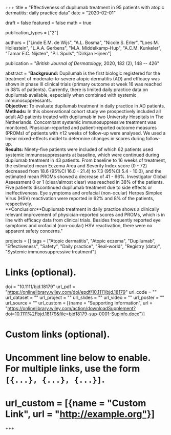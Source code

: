 +++
title = "Effectiveness of dupilumab treatment in 95 patients with atopic dermatitis: daily practice data"
date = "2020-02-01"

draft = false
featured = false
math = true

publication_types = ["2"]

authors = ["Linde E.M. de Wijs", "A.L. Bosma", "Nicole S. Erler", "Loes M. Hollestein",
"L.A.A. Gerbens", "M.A. Middelkamp-Hup", "A.C.M. Kunkeler", "Tamar E.C. Nijsten",
"P.I. Spuls", "Dirkjan Hijnen"]

publication = "*British Journal of Dermatology*, 2020, 182 (2), 148 -- 426"

abstract = "**Background:** Dupilumab is the first biologic registered for the treatment of moderate-to-severe atopic dermatitis (AD) and efficacy was shown in phase III clinical trials (primary outcome at week 16 was reached in 38% of patients). Currently, there is limited daily practice data on dupilumab available, especially when combined with systemic immunosuppressants.<br>**Objective:** To evaluate dupilumab treatment in daily practice in AD patients.<br>**Methods:** In this observational cohort study we prospectively included all adult AD patients treated with dupilumab in two University Hospitals in The Netherlands. Concomitant systemic immunosuppressive treatment was monitored. Physician-reported and patient-reported outcome measures (PROMs) of patients with ≥12 weeks of follow-up were analysed. We used a linear mixed-effects model to determine changes in scores during follow-up.<br>**Results:** Ninety-five patients were included of which 62 patients used systemic immunosuppressants at baseline, which were continued during dupilumab treatment in 43 patients. From baseline to 16 weeks of treatment, the estimated mean Eczema Area and Severity Index score (0 - 72) decreased from 18.6 (95%CI 16.0 - 21.4) to 7.3 (95%CI 5.4 - 10.0), and the estimated mean PROMs showed a decrease of 41 - 66%. Investigator Global Assessment 0 or 1 (clear/almost clear) was reached in 38% of the patients. Five patients discontinued dupilumab treatment due to side effects or ineffectiveness. Eye symptoms and orofacial (non-ocular) Herpes Simplex Virus (HSV) reactivation were reported in 62% and 8% of the patients, respectively.<br>**Conclusion:**Dupilumab treatment in daily practice shows a clinically relevant improvement of physician-reported scores and PROMs, which is in line with efficacy data from clinical trials. Besides frequently reported eye symptoms and orofacial (non-ocular) HSV reactivation, there were no apparent safety concerns."


projects = []
tags = ["Atopic dermatitis", "Atopic eczema", "Dupilumab", "Effectiveness", "Safety",
"Daily practice", "Real-world", "Registry (data)", "Systemic immunosuppressive treatment"]

# Links (optional).
doi = "10.1111/bjd.18179"
url_pdf = "https://onlinelibrary.wiley.com/doi/epdf/10.1111/bjd.18179"
url_code = ""
url_dataset = ""
url_project = ""
url_slides = ""
url_video = ""
url_poster = ""
url_source = ""
url_custom = [{name = "Supporting Information", url = "https://onlinelibrary.wiley.com/action/downloadSupplement?doi=10.1111%2Fbjd.18179&file=bjd18179-sup-0001-Supinfo.docx"}]

# Custom links (optional).
#   Uncomment line below to enable. For multiple links, use the form `[{...}, {...}, {...}]`.
# url_custom = [{name = "Custom Link", url = "http://example.org"}]
+++

